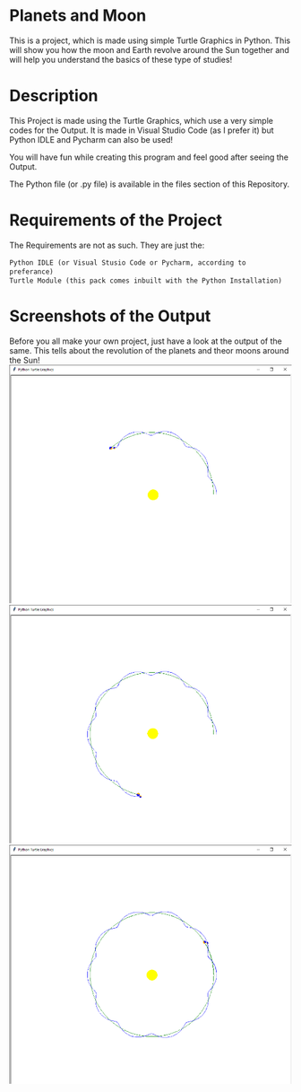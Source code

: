 # Planets and Moon
This is a project, which is made using simple Turtle Graphics in Python. This will show you how the moon and Earth revolve around the Sun together and will help you understand the basics of these type of studies!

# Description
This Project is made using the Turtle Graphics, which use a very simple codes for the Output. It is made in Visual Studio Code (as I prefer it) but Python IDLE and Pycharm can also be used!

You will have fun while creating this program and feel good after seeing the Output.

The Python file (or .py file) is available in the files section of this Repository.

# Requirements of the Project

The Requirements are not as such. They are just the:

```
Python IDLE (or Visual Stusio Code or Pycharm, according to preferance)
Turtle Module (this pack comes inbuilt with the Python Installation)
```

# Screenshots of the Output
Before you all make your own project, just have a look at the output of the same. This tells about the revolution of the planets and theor moons around the Sun!
<img src = "1.png"></img>
<img src = "2.png"></img>
<img src = "3.png"></img>
